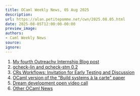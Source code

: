 ```yaml
---
title: OCaml Weekly News, 05 Aug 2025
description:
url: https://alan.petitepomme.net/cwn/2025.08.05.html
date: 2025-08-05T12:00:00-00:00
preview_image:
authors:
- Caml Weekly News
source:
ignore:
---
```


<ol><li><a href="https://alan.petitepomme.net/cwn/2025.08.05.html#1">My fourth Outreachy Internship Blog post</a></li><li><a href="https://alan.petitepomme.net/cwn/2025.08.05.html#2">qcheck-lin and qcheck-stm 0.2</a></li><li><a href="https://alan.petitepomme.net/cwn/2025.08.05.html#3">CRs Workflows: Invitation for Early Testing and Discussion</a></li><li><a href="https://alan.petitepomme.net/cwn/2025.08.05.html#4">OCaml version of the "Build systems à la carte" paper</a></li><li><a href="https://alan.petitepomme.net/cwn/2025.08.05.html#5">Dream development open video call</a></li><li><a href="https://alan.petitepomme.net/cwn/2025.08.05.html#6">Other OCaml News</a></li></ol>
